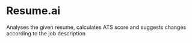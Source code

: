 # Resume.ai
Analyses the given resume, calculates ATS score and suggests changes according to the job description
